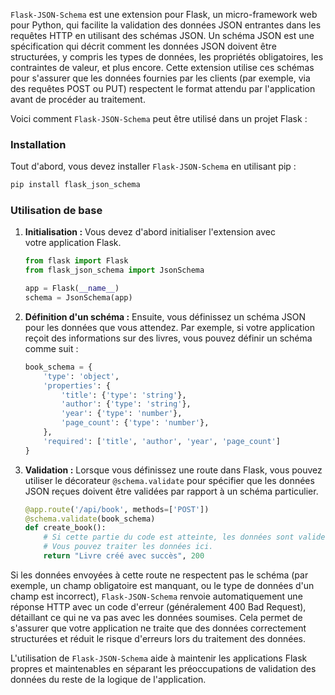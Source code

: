 `Flask-JSON-Schema` est une extension pour Flask, un micro-framework 
web pour Python, qui facilite la validation des données JSON entrantes 
dans les requêtes HTTP en utilisant des schémas JSON. Un schéma JSON est 
une spécification qui décrit comment les données JSON doivent être structurées, 
y compris les types de données, les propriétés obligatoires, les contraintes 
de valeur, et plus encore. Cette extension utilise ces schémas pour s'assurer 
que les données fournies par les clients (par exemple, via des requêtes POST 
ou PUT) respectent le format attendu par l'application avant de procéder au 
traitement.

Voici comment `Flask-JSON-Schema` peut être utilisé dans un projet Flask :

### Installation

Tout d'abord, vous devez installer `Flask-JSON-Schema` en utilisant pip :

```sh
pip install flask_json_schema
```

### Utilisation de base

1. **Initialisation :** Vous devez d'abord initialiser l'extension avec   
votre application Flask.

    ```python
    from flask import Flask
    from flask_json_schema import JsonSchema

    app = Flask(__name__)
    schema = JsonSchema(app)
    ```

2. **Définition d'un schéma :** Ensuite, vous définissez un schéma JSON 
pour les données que vous attendez. Par exemple, si votre application reçoit 
des informations sur des livres, vous pouvez définir un schéma comme suit :

    ```python
    book_schema = {
        'type': 'object',
        'properties': {
            'title': {'type': 'string'},
            'author': {'type': 'string'},
            'year': {'type': 'number'},
            'page_count': {'type': 'number'},
        },
        'required': ['title', 'author', 'year', 'page_count']
    }
    ```

3. **Validation :** Lorsque vous définissez une route dans Flask, vous 
pouvez utiliser le décorateur `@schema.validate` pour spécifier que les 
données JSON reçues doivent être validées par rapport à un schéma particulier.

    ```python
    @app.route('/api/book', methods=['POST'])
    @schema.validate(book_schema)
    def create_book():
        # Si cette partie du code est atteinte, les données sont valides selon le schéma.
        # Vous pouvez traiter les données ici.
        return "Livre créé avec succès", 200
    ```

Si les données envoyées à cette route ne respectent pas le schéma 
(par exemple, un champ obligatoire est manquant, ou le type de données 
d'un champ est incorrect), `Flask-JSON-Schema` renvoie automatiquement 
une réponse HTTP avec un code d'erreur (généralement 400 Bad Request), 
détaillant ce qui ne va pas avec les données soumises. Cela permet de 
s'assurer que votre application ne traite que des données correctement
structurées et réduit le risque d'erreurs lors du traitement des données.

L'utilisation de `Flask-JSON-Schema` aide à maintenir les applications 
Flask propres et maintenables en séparant les préoccupations de validation 
des données du reste de la logique de l'application.
